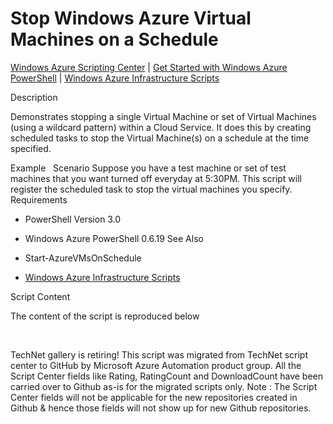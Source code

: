 ﻿Stop Windows Azure Virtual Machines on a Schedule
=================================================

            

[Windows Azure Scripting Center](http://www.windowsazure.com/en-us/documentation/scripts) |
[Get Started with Windows Azure PowerShell](http://go.microsoft.com/fwlink/?linkid=320929&clcid=0x409) |
[Windows Azure Infrastructure Scripts](http://www.windowsazure.com/en-us/documentation/scripts/index/?solution=infrastructure&service=all)

Description

Demonstrates stopping a single Virtual Machine or set of Virtual Machines (using a wildcard pattern) within a Cloud Service. It does this by creating scheduled tasks to stop the Virtual Machine(s) on a schedule at the time specified.

Example
 
Scenario
Suppose you have a test machine or set of test machines that you want turned off everyday at 5:30PM. This script will register the scheduled task to stop the virtual machines you specify.
Requirements

  *  PowerShell Version 3.0 
  *  Windows Azure PowerShell 0.6.19 
See Also

  *  Start-AzureVMsOnSchedule 
  *  [Windows Azure Infrastructure Scripts](http://www.windowsazure.com/en-us/documentation/scripts/index/?solution=infrastructure&service=all)

Script Content

The content of the script is reproduced below

 

        
    
TechNet gallery is retiring! This script was migrated from TechNet script center to GitHub by Microsoft Azure Automation product group. All the Script Center fields like Rating, RatingCount and DownloadCount have been carried over to Github as-is for the migrated scripts only. Note : The Script Center fields will not be applicable for the new repositories created in Github & hence those fields will not show up for new Github repositories.
